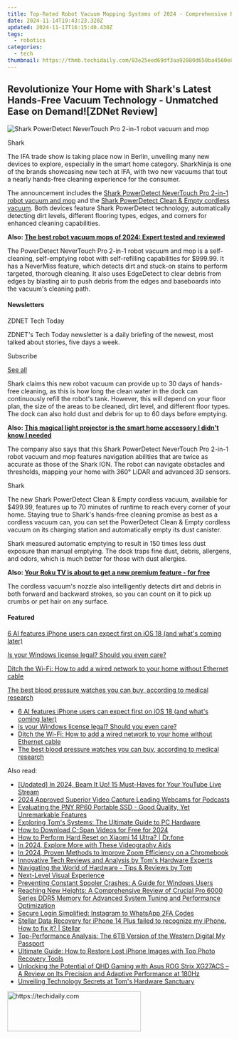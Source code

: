```yaml
---
title: Top-Rated Robot Vacuum Mopping Systems of 2024 - Comprehensive Reviews by Tech Experts | ZDNet
date: 2024-11-14T19:43:23.320Z
updated: 2024-11-17T16:15:40.430Z
tags:
  - robotics
categories:
  - tech
thumbnail: https://thmb.techidaily.com/83e25eed69df3aa92880d650ba4560e8ba50f00f0835c8a9e56b3818bf712cbe.jpg
---
```


## Revolutionize Your Home with Shark's Latest Hands-Free Vacuum Technology - Unmatched Ease on Demand![ZDNet Review]

![Shark PowerDetect NeverTouch Pro 2-in-1 robot vacuum and mop](https://www.zdnet.com/a/img/resize/5e844022b3248d4f8d419711a0323db637b07771/2024/09/05/a3a13e8b-bf26-4426-8365-2ee3aacc3147/shark.jpg?auto=webp&precrop=1919,1078,x0,y2&width=1280)

Shark

The IFA trade show is taking place now in Berlin, unveiling many new devices to explore, especially in the smart home category. SharkNinja is one of the brands showcasing new tech at IFA, with two new vacuums that tout a nearly hands-free cleaning experience for the consumer.

The announcement includes the [Shark PowerDetect NeverTouch Pro 2-in-1 robot vacuum and mop](https://sharkclean.sjv.io/c/159047/476540/8359?&sharedid=zdnet&partnerpropertyid=1980086&u=https%3A%2F%2Fwww.sharkclean.com%2FzidRV2820ZE&subId1=zd-%5F%5FCOM%5FCLICK%5FID%5F%5F-dtp) and the [Shark PowerDetect Clean & Empty cordless vacuum](https://sharkclean.sjv.io/c/159047/476540/8359?&sharedid=zdnet&partnerpropertyid=1980086&u=https%3A%2F%2Fwww.sharkclean.com%2Fproducts%2Fshark-cordless-powerdetect-clean-empty-system-zidIP3251&subId1=zd-%5F%5FCOM%5FCLICK%5FID%5F%5F-dtp). Both devices feature Shark PowerDetect technology, automatically detecting dirt levels, different flooring types, edges, and corners for enhanced cleaning capabilities. 

**Also: [The best robot vacuum mops of 2024: Expert tested and reviewed](https://www.zdnet.com/home-and-office/kitchen-household/best-robot-vacuum-mop/)**

The PowerDetect NeverTouch Pro 2-in-1 robot vacuum and mop is a self-cleaning, self-emptying robot with self-refilling capabilities for $999.99\. It has a NeverMiss feature, which detects dirt and stuck-on stains to perform targeted, thorough cleaning. It also uses EdgeDetect to clear debris from edges by blasting air to push debris from the edges and baseboards into the vacuum's cleaning path. 

#### Newsletters

ZDNET Tech Today

ZDNET's Tech Today newsletter is a daily briefing of the newest, most talked about stories, five days a week.

 Subscribe

[See all](https://www.zdnet.com/newsletters/)

Shark claims this new robot vacuum can provide up to 30 days of hands-free cleaning, as this is how long the clean water in the dock can continuously refill the robot's tank. However, this will depend on your floor plan, the size of the areas to be cleaned, dirt level, and different floor types. The dock can also hold dust and debris for up to 60 days before emptying. 

**Also: [This magical light projector is the smart home accessory I didn't know I needed](https://www.zdnet.com/home-and-office/smart-home/this-magical-light-projector-is-the-smart-home-accessory-i-didnt-know-i-needed/)**

The company also says that this Shark PowerDetect NeverTouch Pro 2-in-1 robot vacuum and mop features navigation abilities that are twice as accurate as those of the Shark ION. The robot can navigate obstacles and thresholds, mapping your home with 360° LiDAR and advanced 3D sensors. 

Shark

The new Shark PowerDetect Clean & Empty cordless vacuum, available for $499.99, features up to 70 minutes of runtime to reach every corner of your home. Staying true to Shark's hands-free cleaning promise as best as a cordless vacuum can, you can set the PowerDetect Clean & Empty cordless vacuum on its charging station and automatically empty its dust canister. 

Shark measured automatic emptying to result in 150 times less dust exposure than manual emptying. The dock traps fine dust, debris, allergens, and odors, which is much better for those with dust allergies.

**Also: [Your Roku TV is about to get a new premium feature - for free](https://www.zdnet.com/home-and-office/home-entertainment/your-roku-tv-is-about-to-get-a-new-premium-feature-for-free/)**

The cordless vacuum's nozzle also intelligently detects dirt and debris in both forward and backward strokes, so you can count on it to pick up crumbs or pet hair on any surface.

#### Featured

[6 AI features iPhone users can expect first on iOS 18 (and what's coming later)](https://www.zdnet.com/article/6-ai-features-iphone-users-can-expect-first-on-ios-18-and-whats-coming-later/ "6 AI features iPhone users can expect first on iOS 18 (and what's coming later)")

[Is your Windows license legal? Should you even care?](https://www.zdnet.com/article/is-your-windows-license-legal-should-you-even-care/ "Is your Windows license legal? Should you even care?")

[Ditch the Wi-Fi: How to add a wired network to your home without Ethernet cable](https://www.zdnet.com/article/ditch-the-wi-fi-how-to-add-a-wired-network-to-your-home-without-ethernet-cable/ "Ditch the Wi-Fi: How to add a wired network to your home without Ethernet cable")

[The best blood pressure watches you can buy, according to medical research](https://www.zdnet.com/article/best-blood-pressure-watch/ "The best blood pressure watches you can buy, according to medical research")

* [6 AI features iPhone users can expect first on iOS 18 (and what's coming later)](https://www.zdnet.com/article/6-ai-features-iphone-users-can-expect-first-on-ios-18-and-whats-coming-later/ "6 AI features iPhone users can expect first on iOS 18 (and what's coming later)")
* [Is your Windows license legal? Should you even care?](https://www.zdnet.com/article/is-your-windows-license-legal-should-you-even-care/ "Is your Windows license legal? Should you even care?")
* [Ditch the Wi-Fi: How to add a wired network to your home without Ethernet cable](https://www.zdnet.com/article/ditch-the-wi-fi-how-to-add-a-wired-network-to-your-home-without-ethernet-cable/ "Ditch the Wi-Fi: How to add a wired network to your home without Ethernet cable")
* [The best blood pressure watches you can buy, according to medical research](https://www.zdnet.com/article/best-blood-pressure-watch/ "The best blood pressure watches you can buy, according to medical research")

<ins class="adsbygoogle"
     style="display:block"
     data-ad-format="autorelaxed"
     data-ad-client="ca-pub-7571918770474297"
     data-ad-slot="1223367746"></ins>

<ins class="adsbygoogle"
     style="display:block"
     data-ad-client="ca-pub-7571918770474297"
     data-ad-slot="8358498916"
     data-ad-format="auto"
     data-full-width-responsive="true"></ins>

<span class="atpl-alsoreadstyle">Also read:</span>
<div><ul>
<li><a href="https://youtube-zero.techidaily.com/ed-in-2024-beam-it-up-15-must-haves-for-your-youtube-live-stream/"><u>[Updated] In 2024, Beam It Up! 15 Must-Haves for Your YouTube Live Stream</u></a></li>
<li><a href="https://some-approaches.techidaily.com/2024-approved-superior-video-capture-leading-webcams-for-podcasts/"><u>2024 Approved Superior Video Capture Leading Webcams for Podcasts</u></a></li>
<li><a href="https://hardware-reviews.techidaily.com/evaluating-the-pny-rp60-portable-ssd-good-quality-yet-unremarkable-features/"><u>Evaluating the PNY RP60 Portable SSD - Good Quality, Yet Unremarkable Features</u></a></li>
<li><a href="https://hardware-reviews.techidaily.com/exploring-toms-systems-the-ultimate-guide-to-pc-hardware/"><u>Exploring Tom's Systems: The Ultimate Guide to PC Hardware</u></a></li>
<li><a href="https://some-techniques.techidaily.com/how-to-download-c-span-videos-for-free-for-2024/"><u>How to Download C-Span Videos for Free for 2024</u></a></li>
<li><a href="https://techidaily.com/how-to-perform-hard-reset-on-xiaomi-14-ultra-drfone-by-drfone-reset-android-reset-android/"><u>How to Perform Hard Reset on Xiaomi 14 Ultra? | Dr.fone</u></a></li>
<li><a href="https://some-knowledge.techidaily.com/in-2024-explore-more-with-these-videography-aids/"><u>In 2024, Explore More with These Videography Aids</u></a></li>
<li><a href="https://fox-info.techidaily.com/in-2024-proven-methods-to-improve-zoom-efficiency-on-a-chromebook/"><u>In 2024, Proven Methods to Improve Zoom Efficiency on a Chromebook</u></a></li>
<li><a href="https://hardware-reviews.techidaily.com/innovative-tech-reviews-and-analysis-by-toms-hardware-experts/"><u>Innovative Tech Reviews and Analysis by Tom's Hardware Experts</u></a></li>
<li><a href="https://hardware-reviews.techidaily.com/navigating-the-world-of-hardware-tips-and-reviews-by-tom/"><u>Navigating the World of Hardware - Tips & Reviews by Tom</u></a></li>
<li><a href="https://hardware-reviews.techidaily.com/next-level-visual-experience/"><u>Next-Level Visual Experience</u></a></li>
<li><a href="https://printer-issues.techidaily.com/preventing-constant-spooler-crashes-a-guide-for-windows-users/"><u>Preventing Constant Spooler Crashes: A Guide for Windows Users</u></a></li>
<li><a href="https://hardware-reviews.techidaily.com/reaching-new-heights-a-comprehensive-review-of-crucial-pro-6000-series-ddr5-memory-for-advanced-system-tuning-and-performance-optimization/"><u>Reaching New Heights: A Comprehensive Review of Crucial Pro 6000 Series DDR5 Memory for Advanced System Tuning and Performance Optimization</u></a></li>
<li><a href="https://facebook.techidaily.com/secure-login-simplified-instagram-to-whatsapp-2fa-codes/"><u>Secure Login Simplified: Instagram to WhatsApp 2FA Codes</u></a></li>
<li><a href="https://techidaily.com/stellar-data-recovery-for-iphone-14-plus-failed-to-recognize-my-iphone-how-to-fix-it-stellar-by-stellar-data-recovery-ios-iphone-data-recovery/"><u>Stellar Data Recovery for iPhone 14 Plus failed to recognize my iPhone. How to fix it? | Stellar</u></a></li>
<li><a href="https://hardware-reviews.techidaily.com/top-performance-analysis-the-6tb-version-of-the-western-digital-my-passport/"><u>Top-Performance Analysis: The 6TB Version of the Western Digital My Passport</u></a></li>
<li><a href="https://data-safeguard.techidaily.com/ultimate-guide-how-to-restore-lost-iphone-images-with-top-photo-recovery-tools/"><u>Ultimate Guide: How to Restore Lost iPhone Images with Top Photo Recovery Tools</u></a></li>
<li><a href="https://hardware-reviews.techidaily.com/unlocking-the-potential-of-qhd-gaming-with-asus-rog-strix-xg27acs-a-review-on-its-precision-and-adaptive-performance-at-180hz/"><u>Unlocking the Potential of QHD Gaming with Asus ROG Strix XG27ACS – A Review on Its Precision and Adaptive Performance at 180Hz</u></a></li>
<li><a href="https://hardware-reviews.techidaily.com/unveiling-technology-secrets-at-toms-hardware-sanctuary/"><u>Unveiling Technology Secrets at Tom's Hardware Sanctuary</u></a></li>
</ul></div>

<!-- affiliate ads begin -->
<a href="https://aligracehair.sjv.io/c/5597632/1896505/19272" target="_top" id="1896505">
  <img src="//a.impactradius-go.com/display-ad/19272-1896505" border="0" alt="https://techidaily.com" width="300" height="90"/>
</a>
<img height="0" width="0" src="https://aligracehair.sjv.io/i/5597632/1896505/19272" style="position:absolute;visibility:hidden;" border="0" />
<!-- affiliate ads end -->

